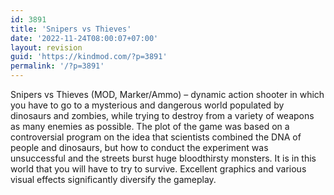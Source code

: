 ```yaml
---
id: 3891
title: 'Snipers vs Thieves'
date: '2022-11-24T08:00:07+07:00'
layout: revision
guid: 'https://kindmod.com/?p=3891'
permalink: '/?p=3891'
---
```


Snipers vs Thieves (MOD, Marker/Ammo) – dynamic action shooter in which you have to go to a mysterious and dangerous world populated by dinosaurs and zombies, while trying to destroy from a variety of weapons as many enemies as possible. The plot of the game was based on a controversial program on the idea that scientists combined the DNA of people and dinosaurs, but how to conduct the experiment was unsuccessful and the streets burst huge bloodthirsty monsters. It is in this world that you will have to try to survive. Excellent graphics and various visual effects significantly diversify the gameplay.